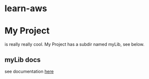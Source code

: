 # learn-aws


# My Project
is really really cool. My Project has a subdir named myLib, see below.

## myLib docs
see documentation [here](myLib/README.md)